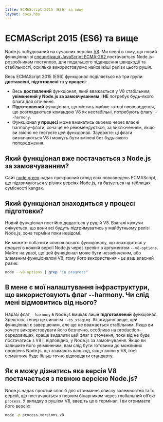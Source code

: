 ```yaml
---
title: ECMAScript 2015 (ES6) та вище
layout: docs.hbs
---
```

# ECMAScript 2015 (ES6) та вище

Node.js побудований на сучасних версіях [V8](https://developers.google.com/v8/).  Ми певні в тому, що новий функціонал зі [специфікації JavaScript ECMA-262 ](http://www.ecma-international.org/publications/standards/Ecma-262.htm) постачається Node.js–розробникам поступово, для подальшого підвищення швидкодії та стабільності, оскільки використовуємо найсвіжіші релізи цього рушія.

Весь ECMAScript 2015 (ES6) функціонал поділяється на три групи: **доставлені**, **підготовлені** та **у процесі**:

* Весь **доставлений** функціонал, який вважається у V8 стабільним, **увімкнений  у Node.js за замовчуванням** і **НЕ** потребує будь–якого флага для оточення.
* **Підготовлений** функціонал, що містить майже готові нововведення, що розглядаються командою V8 як нестабільні, потребують флагу: `--harmony`.
* Функціонал **у процесі** може вмикатись окремо через власні harmony–флаги, хоча це не рекомендується, за виключенням, якщо ви звісно не тестуєте цей функціонал. Зауважте: ці флаги визначаються V8 і можуть бути змінені без будь–якого попередження.

## Який функціонал вже постачається з Node.js за замовчуванням?

Сайт [node.green](http://node.green) надає прекрасний огляд всіх нововведень ECMAScript, що підтримуються у різних версіях Node.js, та базується на таблицях сумісності kangax.

## Який функціонал знаходиться у процесі підготовки?

Новий функціонал постійно додається у рушій V8. Взагалі кажучи очікується, що вони всі будуть підтримуватись у майбутньому релізі Node.js, хоча терміни поки невідомі.

Ви можете побачити список всього функціоналу, що знаходиться *у процесі* в кожній версії Node.js через грепінг з аргументом `--v8-options`. Майте на увазі, що цей функціонал може бути незакінченим, або зламаним функціоналом V8, тому його використання - це ваш власний ризик:

```bash
node --v8-options | grep "in progress"
```

## В мене є мої налаштування інфраструктури, що використовують флаг --harmony. Чи слід мені відмовитись від нього?

Наразі флаг `--harmony` в Node.js вмикає лише **підготовлений** функціонал. Зрештою, тепер це синонім  `--es_staging`. Як згадано вище, цей функціонал є завершеним, але ще не вважається стабільним. Якщо ви хочете використовувати його безпечно, особливо на production–середовищах, краще видалити цей флаг з оточення, поки від не буде постачатись з V8 і, відповідно, у Node.js за замовчування. Якщо ви залишите його увімкненим, вам слід бути готовими до можливих оновлень Node.js, що зламають ваш код, якщо зміни у V8, їхня семантика буде більш точно відповідати стандарту.

## Як я можу дізнатись яка версія V8 постачається з певною версією Node.js?

Node.js надає простий спосіб для отримання списку залежностей та їх версій, що постачаються з певним бінарником через глобальний об’єкт `process`. У випадку з рушієм V8, введіть це в терміналі і ви отримаєте його версію:

```bash
node -p process.versions.v8
```

